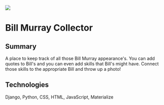 <img src="https://i.imgur.com/oEOzo3f.jpg">

# Bill Murray Collector

## Summary

A place to keep track of all those Bill Murray appearance's. You can add quotes to Bill's and you can even add skills that Bill's might have. Connect those skills to the appropriate Bill and throw up a photo!

## Technologies

Django, Python, CSS, HTML, JavaScript, Materialize
